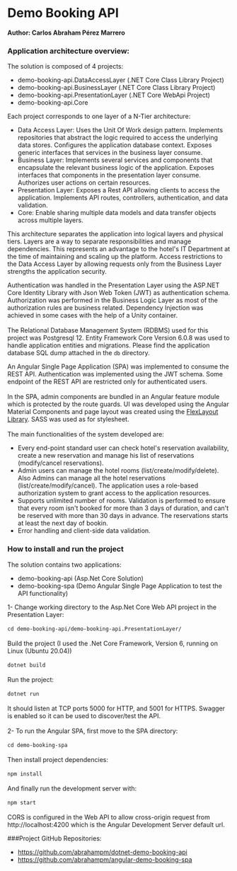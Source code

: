 # Demo Booking API
**Author: Carlos Abraham Pérez Marrero**
### Application architecture overview:
The solution is composed of 4 projects:
- demo-booking-api.DataAccessLayer (.NET Core Class Library Project)
- demo-booking-api.BusinessLayer (.NET Core Class Library Project)
- demo-booking-api.PresentationLayer (.NET Core WebApi Project)
- demo-booking-api.Core

Each project corresponds to one layer of a N-Tier architecture:
- Data Access Layer: Uses the Unit Of Work design pattern. Implements repositories that abstract the logic required to access the underlying data stores. Configures the application database context. Exposes generic interfaces that services in the business layer consume.
- Business Layer: Implements several services and components that encapsulate the relevant business logic of the application. Exposes interfaces that components in the presentation layer consume. Authorizes user actions on certain resources.
- Presentation Layer: Exposes a Rest API allowing clients to access the application. Implements API routes, controllers, authentication, and data validation.
- Core: Enable sharing multiple data models and data transfer objects across multiple layers.

This architecture separates the application into logical layers and physical tiers. Layers are a way to separate responsibilities and manage dependencies. This represents an advantage to the hotel's IT Department at the time of maintaining and scaling up the platform. Access restrictions to the Data Access Layer by allowing requests only from the Business Layer strengths the application security.   

Authentication was handled in the Presentation Layer using the ASP.NET Core Identity Library with Json Web Token (JWT) as authentication schema.
Authorization was performed in the Business Logic Layer as most of the authorization rules are business related.
Dependency Injection was achieved in some cases with the help of a Unity container.
\
\
The Relational Database Management System (RDBMS) used for this project was Postgresql 12. Entity Framework Core Version 6.0.8 was used to handle application entities and migrations. Please find the application database SQL dump attached in the `db` directory.

An Angular Single Page Application (SPA) was implemented to consume the REST API. Authentication was implemented using the JWT schema. Some endpoint of the REST API are restricted only for authenticated users.
\
\
In the SPA, admin components are bundled in an Angular feature module which is protected by the route guards. UI was developed using the Angular Material Components and page layout was created using the [FlexLayout Library](https://github.com/angular/flex-layout/wiki). SASS was used as for stylesheet. 
\
\
The main functionalities of the system developed are:
- Every end-point standard user can check hotel's reservation availability, create a new reservation and manage his list of reservations (modify/cancel reservations).
- Admin users can manage the hotel rooms (list/create/modify/delete). Also Admins can manage all the hotel reservations (list/create/modify/cancel). The application uses a role-based authorization system to grant access to the application resources.
- Supports unlimited number of rooms. Validation is performed to ensure that every room isn't booked for more than 3 days of duration, and can't be reserved with more than 30 days in advance. The reservations starts at least the next day of bookin.   
- Error handling and client-side data validation.


### How to install and run the project
The solution contains two applications:
- demo-booking-api (Asp.Net Core Solution)
- demo-booking-spa (Demo Angular Single Page Application to test the API functionality)

1- Change working directory to the Asp.Net Core Web API project in the Presentation Layer:\
\
`cd demo-booking-api/demo-booking-api.PresentationLayer/`\
\
Build the project (I used the .Net Core Framework, Version 6, running on Linux (Ubuntu 20.04))\
\
`dotnet build`\
\
Run the project:\
\
`dotnet run`\
\
It should listen at TCP ports 5000 for HTTP, and 5001 for HTTPS. Swagger is enabled so it can be used to discover/test the API.\
\
2- To run the Angular SPA, first move to the SPA directory:\
\
`cd demo-booking-spa`\
\
Then install project dependencies:\
\
`npm install`\
\
And finally run the development server with:\
\
`npm start`\
\
CORS is configured in the Web API to allow cross-origin request from http://localhost:4200 which is the Angular Development Server default url.


###Project GitHub Repositories:
- https://github.com/abrahampm/dotnet-demo-booking-api
- https://github.com/abrahampm/angular-demo-booking-spa

